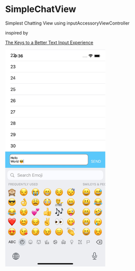# SimpleChatView

Simplest Chatting View using inputAccessoryViewController

inspired by 

[The Keys to a Better Text Input Experience](https://developer.apple.com/videos/play/wwdc2017/242/)

<img src="ss.jpg" width="320px"></img>
